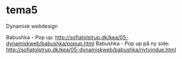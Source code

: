 # tema5
Dynamisk webdesign

Babushka - Pop up: http://sofiatolstrup.dk/kea/05-dynamiskweb/babushka/popup.html
Babushka - Pop up på ny side: http://sofiatolstrup.dk/kea/05-dynamiskweb/babushka/nytvindue.html

